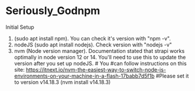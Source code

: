 # Seriously_Godnpm 

Initial Setup 
1. (sudo apt install npm). You can check it's version with "npm -v".
2. nodeJS (sudo apt install nodejs). Check version with "nodejs -v"
3. nvm (Node version manager). Documentation stated that strapi works optimally in node version 12 or 14. You'll need to use this to update the version after you set up nodeJS. #  You #can follow instructions on this site: https://itnext.io/nvm-the-easiest-way-to-switch-node-js-environments-on-your-machine-in-a-flash-17babb7d5f1b
#Please set it to version v14.18.3 (nvm install v14.18.3) 
